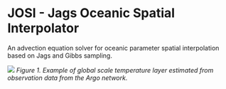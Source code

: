 # JOSI - Jags Oceanic Spatial Interpolator
An advection equation solver for oceanic parameter spatial interpolation based on Jags and Gibbs sampling.

![](https://github.com/cybprojects65/JagsOceanicSpatialInterpolator/blob/main/global_scale_example.png)
*Figure 1. Example of global scale temperature layer estimated from observation data from the Argo network.* 
